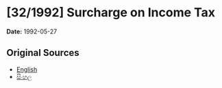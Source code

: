 # [32/1992] Surcharge on Income Tax

**Date:** 1992-05-27

## Original Sources

- [English](https://documents.gov.lk/view/acts/1992/5/32-1992_E.pdf)
- [සිංහල](https://documents.gov.lk/view/acts/1992/5/32-1992_S.pdf)
